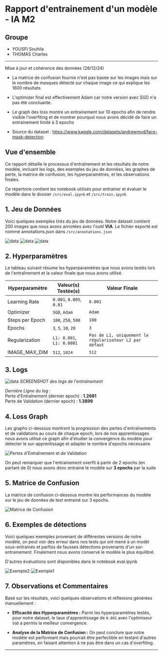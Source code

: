 # Rapport d'entrainement d'un modèle - IA M2 

## Groupe
- YOUSFI Souhila
- THOMAS Charles

---

Mise à jour et cohérence des données (28/12/24)

- La matrice de confusion fournie n'est pas basée sur les images mais
 sur le nombre de masques détecté sur chaque image ce qui explique les 1600 résultats.

- L'optimizer final est effectivement Adam car notre version avec SGD n'a pas été concluante.

- Le graph des loss montre un entrainement sur 10 epochs afin de rendre visible l'overfiting
 et de montrer pourquoi nous avons décidé de faire un entrainement limité à 3 epochs

- Source du dataset : https://www.kaggle.com/datasets/andrewmvd/face-mask-detection

## Vue d'ensemble
Ce rapport détaille le processus d'entraînement et les résultats de notre modèle, incluant les logs, des exemples du jeu de données, les graphes de perte, la matrice de confusion, les hyperparamètres, et les observations finales.

Ce répertoire contient les notebook utilisés pour entrainer et évaluer le modèle dans le dossier ```/src/eval.ipynb``` et ```/src/train.ipynb```

## 1. Jeu de Données
Voici quelques exemples tirés du jeu de données. Notre dataset contient 200 images que nous avons annotées avec l'outil **VIA**. Le fichier exporté est nommé annotations.json dans ```/src/annotations.json```

![data](./images/maksssksksss101.png)
![data](./images/maksssksksss102.png)
![data](./images/maksssksksss103.png)




## 2. Hyperparamètres
Le tableau suivant résume les hyperparamètres que nous avons testés lors de l'entraînement et la valeur finale que nous avons utilisé.

| Hyperparamètre       | Valeur(s) Testée(s)        | Valeur Finale        |
|----------------------|----------------------------|-----------------------|
| Learning Rate | `0.001`, `0.005`, `0.01` | `0.001`           |
| Optimizer           | `SGD`, `Adam`   | `Adam`               |
| Steps per Epoch               |  `100`, `250`, `500`  |  `100`                |
| Epochs             |  `3`, `5`, `10`, `20`  |  `3`                |
| Regularization       | `L1: 0.001`, `L1: 0.0001`  | `Pas de L1, uniquement le régularisateur L2 par défaut` |
|IMAGE_MAX_DIM | `512`, `1024` | `512` |

## 3. Logs

![data](./images/logs.png)
*SCREENSHOT des logs de l'entrainement*

_Dernière Ligne du log :_  
Perte d’Entraînement (dernier epoch) : **1.2681**  
Perte de Validation (dernier epoch) : **1.3899**

## 4. Loss Graph

Les graphs ci-dessous montrent la progression des pertes d'entraînements et de validations au cours de chaque epoch, lors de nos apprentissages nous avons utilisé ce graph afin d'étudier la convergence du modèle pour détecter le sur-apprentissage et adapter le nombre d'epochs nécessaire.

![Pertes d'Entraînement et de Validation](./images/epoch_loss_v1.jpg)

On peut remarquer que l'entrainement overfit à partir de 2 epochs (en partant de 0) nous avons donc entrainé le modèle sur **3 epochs** par la suite

## 5. Matrice de Confusion
La matrice de confusion ci-dessous montre les performances du modèle sur le jeu de données de test entrainé sur 3 epochs.

![Matrice de Confusion](./images/confusion_matrix_v1.png)

## 6. Exemples de détections
Voici quelques exemples provenant de différentes versions de notre modèle, on peut voir des erreur dans nos tests qui ont mené à un modèl sous-entrainés et parfois de fausses détections provenants d'un sur-entrainement. Finalement nous avons conservé le modèle le plus équilibré.

D'autres évaluations sont disponibles dans le notebook eval.ipynb

![Exemple2](./images/detection.png)
![Exemple1](./images/fail.png)


## 7. Observations et Commentaires
Basé sur les résultats, voici quelques observations et réflexions générées manuellement :
  
- **Efficacité des Hyperparamètres :** Parmi les hyperparamètres testés, pour notre dataset, le taux d'apprentissage de `0.001` avec l'optimiseur `SGD` a permis la meilleur convergence.

- **Analyse de la Matrice de Confusion :** On peut  conclure que notre modèle est performant mais pourrait être perfectible en testant d'autres paramètres, en faisant attention à ne pas être dans un cas d'overfiting.

---
